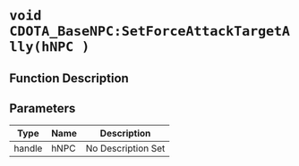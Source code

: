 # `void CDOTA_BaseNPC:SetForceAttackTargetAlly(hNPC )`
## Function Description

## Parameters
Type|Name|Description
--|--|--
handle|hNPC|No Description Set
